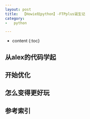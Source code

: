 ```yaml
---
layout: post
title:  【Howie玩python】-FTPplus诞生记
category:
-   python

---
```


* content
{:toc}


## 从alex的代码学起



## 开始优化


## 怎么变得更好玩


## 参考索引
